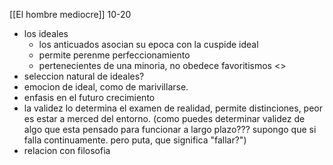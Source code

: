 [[El hombre mediocre]]
10-20

- los ideales
	- los anticuados asocian su epoca con la cuspide ideal
	- permite perenme perfeccionamiento
	- pertenecientes de una minoria, no obedece favoritismos
		<<la fuente que no lo sostiene ningun vaso>>
- seleccion natural de ideales?
- emocion de ideal, como de marivillarse.
- enfasis en el futuro crecimiento
- la validez lo determina el examen de realidad, permite distinciones, peor es estar a merced del entorno.
	(como puedes determinar validez de algo que esta pensado para funcionar a largo plazo??? supongo que si falla continuamente. pero puta, que significa "fallar?")
- relacion con filosofia

